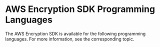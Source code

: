# AWS Encryption SDK Programming Languages<a name="programming-languages"></a>

The AWS Encryption SDK is available for the following programming languages\. For more information, see the corresponding topic\.

